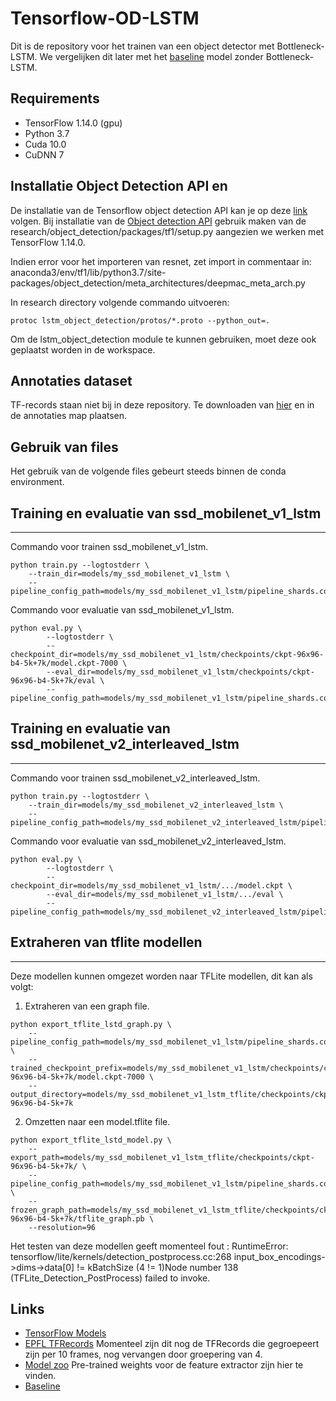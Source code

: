 # Tensorflow-OD-LSTM

Dit is de repository voor het trainen van een object detector met Bottleneck-LSTM. We vergelijken dit later met het [baseline](https://github.com/LeenGadisseur/Tensorflow-OD-API-workspace) model zonder Bottleneck-LSTM.

Requirements 
------------ 
* TensorFlow 1.14.0 (gpu)
* Python 3.7
* Cuda 10.0
* CuDNN 7

Installatie Object Detection API en 
-----------
De installatie van de Tensorflow object detection API kan je op deze
[link](https://tensorflow-object-detection-api-tutorial.readthedocs.io/en/tensorflow-1.14/install.html) volgen. 
Bij installatie van de [Object detection API](https://github.com/tensorflow/models) gebruik maken van de 
research/object_detection/packages/tf1/setup.py aangezien we werken met TensorFlow 1.14.0.

Indien error voor het importeren van resnet, zet import in commentaar in:
anaconda3/env/tf1/lib/python3.7/site-packages/object_detection/meta_architectures/deepmac_meta_arch.py


In research directory volgende commando uitvoeren:
``` 
protoc lstm_object_detection/protos/*.proto --python_out=.
```
Om de lstm_object_detection module te kunnen gebruiken, moet deze ook geplaatst worden in de workspace. 


Annotaties dataset
------------------
TF-records staan niet bij in deze repository. Te downloaden van [hier](https://drive.google.com/drive/folders/148Ss13RS61af6KCZPEoF1SHUKJAEiDz9?usp=sharing) en in de annotaties map plaatsen.


Gebruik van files
------------------
Het gebruik van de volgende files gebeurt steeds binnen de conda environment.


Training en evaluatie van ssd_mobilenet_v1_lstm
---------------------------------------------
---------------------------------------------
Commando voor trainen ssd_mobilenet_v1_lstm.
```
python train.py --logtostderr \
	--train_dir=models/my_ssd_mobilenet_v1_lstm \
	--pipeline_config_path=models/my_ssd_mobilenet_v1_lstm/pipeline_shards.config 

```

Commando voor evaluatie van ssd_mobilenet_v1_lstm.
```
python eval.py \
        --logtostderr \
        --checkpoint_dir=models/my_ssd_mobilenet_v1_lstm/checkpoints/ckpt-96x96-b4-5k+7k/model.ckpt-7000 \
        --eval_dir=models/my_ssd_mobilenet_v1_lstm/checkpoints/ckpt-96x96-b4-5k+7k/eval \
        --pipeline_config_path=models/my_ssd_mobilenet_v1_lstm/pipeline_shards.config 

```

Training en evaluatie van ssd_mobilenet_v2_interleaved_lstm
---------------------------------------------
---------------------------------------------
Commando voor trainen ssd_mobilenet_v2_interleaved_lstm.
```
python train.py --logtostderr \
	--train_dir=models/my_ssd_mobilenet_v2_interleaved_lstm \
	--pipeline_config_path=models/my_ssd_mobilenet_v2_interleaved_lstm/pipeline_shards.config 

```

Commando voor evaluatie van ssd_mobilenet_v2_interleaved_lstm.
```
python eval.py \
        --logtostderr \
        --checkpoint_dir=models/my_ssd_mobilenet_v1_lstm/.../model.ckpt \
        --eval_dir=models/my_ssd_mobilenet_v1_lstm/.../eval \
        --pipeline_config_path=models/my_ssd_mobilenet_v2_interleaved_lstm/pipeline_shards.config 

```


Extraheren van tflite modellen
------------------------------
------------------------------
Deze modellen kunnen omgezet worden naar TFLite modellen, dit kan als volgt:

1. Extraheren van een graph file.
```
python export_tflite_lstd_graph.py \
    --pipeline_config_path=models/my_ssd_mobilenet_v1_lstm/pipeline_shards.config \
    --trained_checkpoint_prefix=models/my_ssd_mobilenet_v1_lstm/checkpoints/ckpt-96x96-b4-5k+7k/model.ckpt-7000 \
    --output_directory=models/my_ssd_mobilenet_v1_lstm_tflite/checkpoints/ckpt-96x96-b4-5k+7k

```

2. Omzetten naar een model.tflite file.
```
python export_tflite_lstd_model.py \
    --export_path=models/my_ssd_mobilenet_v1_lstm_tflite/checkpoints/ckpt-96x96-b4-5k+7k/ \
    --pipeline_config_path=models/my_ssd_mobilenet_v1_lstm/pipeline_shards.config \
    --frozen_graph_path=models/my_ssd_mobilenet_v1_lstm_tflite/checkpoints/ckpt-96x96-b4-5k+7k/tflite_graph.pb \
    --resolution=96

```

Het testen van deze modellen geeft momenteel fout : 
RuntimeError: tensorflow/lite/kernels/detection_postprocess.cc:268 input_box_encodings->dims->data[0] != kBatchSize (4 != 1)Node number 138 (TFLite_Detection_PostProcess) failed to invoke.

Links
-----
* [TensorFlow Models](https://github.com/tensorflow/models)
* [EPFL TFRecords](https://drive.google.com/drive/folders/148Ss13RS61af6KCZPEoF1SHUKJAEiDz9?usp=sharing) Momenteel zijn dit nog de TFRecords die gegroepeert zijn per 10 frames, nog vervangen door groepering van 4.
* [Model zoo](https://github.com/tensorflow/models/blob/master/research/object_detection/g3doc/tf1_detection_zoo.md) Pre-trained weights voor de feature extractor zijn hier te vinden.
* [Baseline](https://github.com/LeenGadisseur/Tensorflow-OD-API-workspace)

